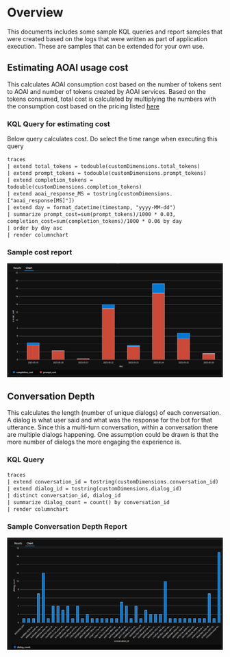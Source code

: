 # Overview
This documents includes some sample KQL queries and report samples that were created based on the logs that were written as part of application execution. These are samples that can be extended for your own use.

## Estimating AOAI usage cost
This calculates AOAI consumption cost based on the number of tokens sent to AOAI and number of tokens created by AOAI services. Based on the tokens consumed, total cost is calculated by multiplying the numbers with the consumption cost based on the pricing listed [here](https://azure.microsoft.com/en-us/pricing/details/cognitive-services/openai-service/)

### KQL Query for estimating cost
Below query calculates cost. Do select the time range when executing this query
```
traces
| extend total_tokens = todouble(customDimensions.total_tokens)
| extend prompt_tokens = todouble(customDimensions.prompt_tokens)
| extend completion_tokens = todouble(customDimensions.completion_tokens)
| extend aoai_response_MS = tostring(customDimensions.["aoai_response[MS]"])
| extend day = format_datetime(timestamp, "yyyy-MM-dd")
| summarize prompt_cost=sum(prompt_tokens)/1000 * 0.03, completion_cost=sum(completion_tokens)/1000 * 0.06 by day
| order by day asc  
| render columnchart  

```

### Sample cost report 
![Sample cost report](cost_report.png)

## Conversation Depth
This calculates the length (number of unique dialogs) of each conversation. A dialog is what user said and what was the response for the bot for that utterance. Since this a multi-turn conversation, within a conversation there are multiple dialogs happening. One assumption could be drawn is that the more number of dialogs the more engaging the experience is.

### KQL Query
```
traces
| extend conversation_id = tostring(customDimensions.conversation_id)
| extend dialog_id = tostring(customDimensions.dialog_id)
| distinct conversation_id, dialog_id
| summarize dialog_count = count() by conversation_id
| render columnchart  
```

### Sample Conversation Depth Report
![Conversation depth report](conversation_depth.png)